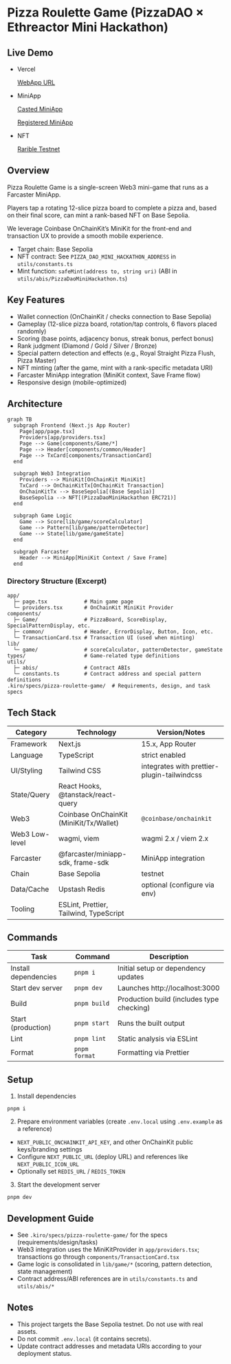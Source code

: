# Pizza Roulette Game (PizzaDAO × Ethreactor Mini Hackathon)

## Live Demo

- Vercel

  [WebApp URL](https://pizza-dao-mini-hackathon.vercel.app/)

- MiniApp

  [Casted MiniApp](https://farcaster.xyz/mashharuki/0x38f8d234)

  [Registered MiniApp](https://farcaster.xyz/miniapps/__UcwcJwPaVN/mini-pizza-game)

- NFT

  [Rarible Testnet](https://testnet.rarible.com/token/base/0x52D89afa637AEF34A6b680c77B366F3c854485d4:0)

## Overview

Pizza Roulette Game is a single-screen Web3 mini-game that runs as a Farcaster MiniApp.

Players tap a rotating 12-slice pizza board to complete a pizza and, based on their final score, can mint a rank-based NFT on Base Sepolia.

We leverage Coinbase OnChainKit’s MiniKit for the front-end and transaction UX to provide a smooth mobile experience.

- Target chain: Base Sepolia
- NFT contract: See `PIZZA_DAO_MINI_HACKATHON_ADDRESS` in `utils/constants.ts`
- Mint function: `safeMint(address to, string uri)` (ABI in `utils/abis/PizzaDaoMiniHackathon.ts`)

## Key Features

- Wallet connection (OnChainKit / checks connection to Base Sepolia)
- Gameplay (12-slice pizza board, rotation/tap controls, 6 flavors placed randomly)
- Scoring (base points, adjacency bonus, streak bonus, perfect bonus)
- Rank judgment (Diamond / Gold / Silver / Bronze)
- Special pattern detection and effects (e.g., Royal Straight Pizza Flush, Pizza Master)
- NFT minting (after the game, mint with a rank-specific metadata URI)
- Farcaster MiniApp integration (MiniKit context, Save Frame flow)
- Responsive design (mobile-optimized)

## Architecture

```mermaid
graph TB
  subgraph Frontend (Next.js App Router)
    Page[app/page.tsx]
    Providers[app/providers.tsx]
    Page --> Game[components/Game/*]
    Page --> Header[components/common/Header]
    Page --> TxCard[components/TransactionCard]
  end

  subgraph Web3 Integration
    Providers --> MiniKit[OnChainKit MiniKit]
    TxCard --> OnChainKitTx[OnChainKit Transaction]
    OnChainKitTx --> BaseSepolia[(Base Sepolia)]
    BaseSepolia --> NFT[(PizzaDaoMiniHackathon ERC721)]
  end

  subgraph Game Logic
    Game --> Score[lib/game/scoreCalculator]
    Game --> Pattern[lib/game/patternDetector]
    Game --> State[lib/game/gameState]
  end

  subgraph Farcaster
    Header --> MiniApp[MiniKit Context / Save Frame]
  end
```

### Directory Structure (Excerpt)

```
app/
  ├─ page.tsx            # Main game page
  └─ providers.tsx       # OnChainKit MiniKit Provider
components/
  ├─ Game/               # PizzaBoard, ScoreDisplay, SpecialPatternDisplay, etc.
  ├─ common/             # Header, ErrorDisplay, Button, Icon, etc.
  └─ TransactionCard.tsx # Transaction UI (used when minting)
lib/
  └─ game/               # scoreCalculator, patternDetector, gameState
types/                   # Game-related type definitions
utils/
  ├─ abis/               # Contract ABIs
  └─ constants.ts        # Contract address and special pattern definitions
.kiro/specs/pizza-roulette-game/  # Requirements, design, and task specs
```

## Tech Stack

| Category        | Technology                               | Version/Notes |
|-----------------|-------------------------------------------|---------------|
| Framework       | Next.js                                   | 15.x, App Router |
| Language        | TypeScript                                | strict enabled |
| UI/Styling      | Tailwind CSS                              | integrates with prettier-plugin-tailwindcss |
| State/Query     | React Hooks, @tanstack/react-query        |               |
| Web3            | Coinbase OnChainKit (MiniKit/Tx/Wallet)   | `@coinbase/onchainkit` |
| Web3 Low-level  | wagmi, viem                               | wagmi 2.x / viem 2.x |
| Farcaster       | @farcaster/miniapp-sdk, frame-sdk         | MiniApp integration |
| Chain           | Base Sepolia                              | testnet |
| Data/Cache      | Upstash Redis                             | optional (configure via env) |
| Tooling         | ESLint, Prettier, Tailwind, TypeScript    | |

## Commands

| Task                  | Command         | Description |
|-----------------------|-----------------|-------------|
| Install dependencies  | `pnpm i`        | Initial setup or dependency updates |
| Start dev server      | `pnpm dev`      | Launches http://localhost:3000 |
| Build                 | `pnpm build`    | Production build (includes type checking) |
| Start (production)    | `pnpm start`    | Runs the built output |
| Lint                  | `pnpm lint`     | Static analysis via ESLint |
| Format                | `pnpm format`   | Formatting via Prettier |

## Setup

1) Install dependencies

```
pnpm i
```

2) Prepare environment variables (create `.env.local` using `.env.example` as a reference)

- `NEXT_PUBLIC_ONCHAINKIT_API_KEY`, and other OnChainKit public keys/branding settings
- Configure `NEXT_PUBLIC_URL` (deploy URL) and references like `NEXT_PUBLIC_ICON_URL`
- Optionally set `REDIS_URL` / `REDIS_TOKEN`

3) Start the development server

```
pnpm dev
```

## Development Guide

- See `.kiro/specs/pizza-roulette-game/` for the specs (requirements/design/tasks)
- Web3 integration uses the MiniKitProvider in `app/providers.tsx`; transactions go through `components/TransactionCard.tsx`
- Game logic is consolidated in `lib/game/*` (scoring, pattern detection, state management)
- Contract address/ABI references are in `utils/constants.ts` and `utils/abis/*`

## Notes

- This project targets the Base Sepolia testnet. Do not use with real assets.
- Do not commit `.env.local` (it contains secrets).
- Update contract addresses and metadata URIs according to your deployment status.
